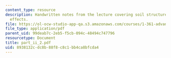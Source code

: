 ```yaml
---
content_type: resource
description: Handwritten notes from the lecture covering soil structure and environmental
  effects.
file: https://ol-ocw-studio-app-qa.s3.amazonaws.com/courses/1-361-advanced-soil-mechanics-fall-2004/8938132cdc8b88f8c8c1bb4ca8bfcda4_part_ii_2.pdf
file_type: application/pdf
parent_uid: 99deab7c-2eb5-f5cb-094c-48494c747796
resourcetype: Document
title: part_ii_2.pdf
uid: 8938132c-dc8b-88f8-c8c1-bb4ca8bfcda4
---
```

